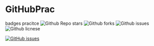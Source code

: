 # GitHubPrac

badges pracitce
![Github Repo stars](https://img.shields.io/github/stars/keillam/GitHubPrac?style=social)</a>
![Github forks](https://img.shields.io/github/forks/keillam/GitHubPrac?style=social)</a>
![Github issues](https://img.shields.io/github/issues/keillam/GitHubPrac)</a>
![Github licnese](https://img.shields.io/github/license/keillam/GitHubPrac)</a>

<a href="https://github.com/keillam/GitHubPrac/issues"><img alt="GitHub issues" src="https://img.shields.io/github/issues/keillam/GitHubPrac?style=plastic"></a>
